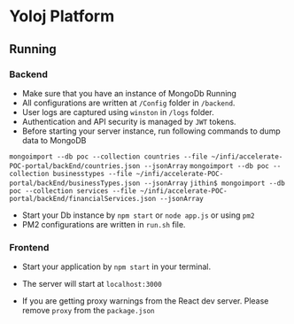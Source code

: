 # Yoloj Platform

## Running

### Backend 

- Make sure that you have an instance of MongoDb Running
- All configurations are written at `/Config` folder in `/backend`.
- User logs are captured using `winston` in `/logs` folder.
- Authentication and API security is managed by `JWT` tokens.
- Before starting your server instance, run following commands to dump data to MongoDB

```mongoimport --db poc --collection countries --file ~/infi/accelerate-POC-portal/backEnd/countries.json --jsonArray```
```mongoimport --db poc --collection businesstypes --file ~/infi/accelerate-POC-portal/backEnd/businessTypes.json --jsonArray```
```jithin$ mongoimport --db poc --collection services --file ~/infi/accelerate-POC-portal/backEnd/financialServices.json --jsonArray```

- Start your Db instance by `npm start` or `node app.js` or using `pm2`
- PM2 configurations are written in `run.sh` file.

### Frontend

- Start your application by `npm start` in your terminal.
- The server will start at `localhost:3000`

- If you are getting proxy warnings from the React dev server. Please remove `proxy` from the `package.json`